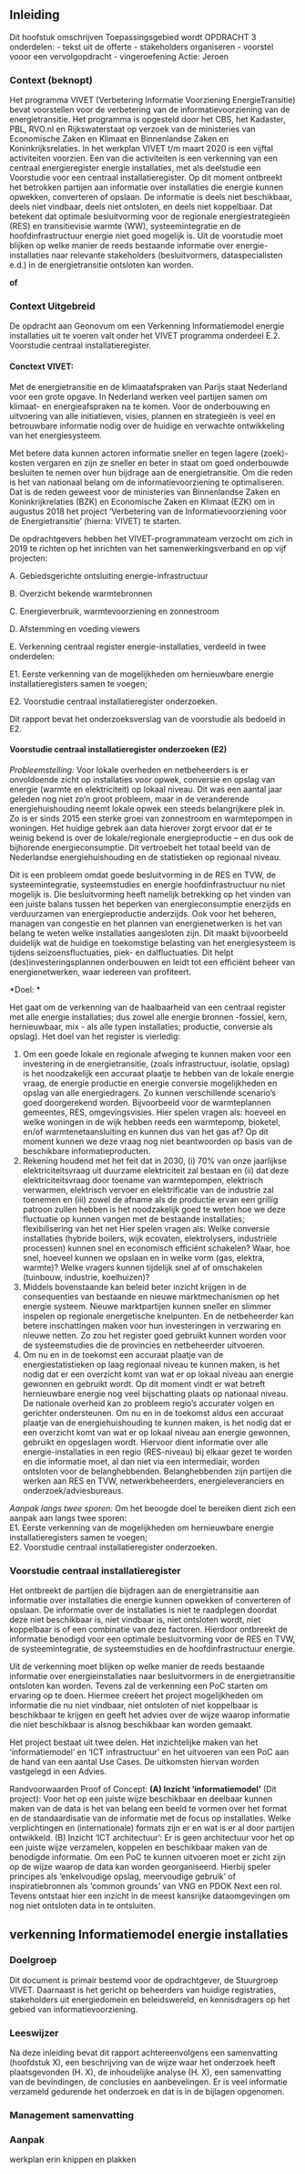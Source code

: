 Inleiding
---------

<r>Dit hoofstuk omschrijven
Toepassingsgebied wordt OPDRACHT</r>
<r>3 onderdelen:</r>
<r> - tekst uit de offerte</r>
<r> - stakeholders organiseren</r>
<r> - voorstel vooor een vervolgopdracht - vingeroefening</r>
<r> Actie: Jeroen</r>

### Context (beknopt)
Het programma VIVET (Verbetering Informatie Voorziening EnergieTransitie) bevat voorstellen voor de
verbetering van de informatievoorziening van de energietransitie. Het programma is opgesteld door het
CBS, het Kadaster, PBL, RVO.nl en Rijkswaterstaat op verzoek van de ministeries van Economische Zaken
en Klimaat en Binnenlandse Zaken en Koninkrijksrelaties. In het werkplan VIVET t/m maart 2020 is een
vijftal activiteiten voorzien. Een van die activiteiten is een verkenning van een centraal energieregister
energie installaties, met als deelstudie een Voorstudie voor een centraal installatieregister.
Op dit moment ontbreekt het betrokken partijen aan informatie over installaties die energie kunnen
opwekken, converteren of opslaan. De informatie is deels niet beschikbaar, deels niet vindbaar, deels niet
ontsloten, en deels niet koppelbaar. Dat betekent dat optimale besluitvorming voor de regionale
energiestrategieën (RES) en transitievisie warmte (WW), systeemintegratie en de hoofdinfrastructuur
energie niet goed mogelijk is.
Uit de voorstudie moet blijken op welke manier de reeds bestaande informatie over energie-installaties
naar relevante stakeholders (besluitvormers, dataspecialisten e.d.) in de energietransitie ontsloten kan
worden.

**of**
### Context Uitgebreid

De opdracht aan Geonovum om een Verkenning Informatiemodel energie installaties uit te voeren valt onder het VIVET programma 
onderdeel E.2. Voorstudie centraal installatieregister.

#### Conctext VIVET:
Met de energietransitie en de klimaatafspraken van Parijs staat Nederland voor
een grote opgave. In Nederland werken veel partijen samen om klimaat- en
energieafspraken na te komen. Voor de onderbouwing en uitvoering van alle
initiatieven, visies, plannen en strategieën is veel en betrouwbare informatie
nodig over de huidige en verwachte ontwikkeling van het energiesysteem.

Met betere data kunnen actoren informatie sneller en tegen lagere (zoek)-kosten
vergaren en zijn ze sneller en beter in staat om goed onderbouwde besluiten te
nemen over hun bijdrage aan de energietransitie. Om die reden is het van
nationaal belang om de informatievoorziening te optimaliseren. Dat is de reden
geweest voor de ministeries van Binnenlandse Zaken en Koninkrijkrelaties (BZK)
en Economische Zaken en Klimaat (EZK) om in augustus 2018 het project
‘Verbetering van de Informatievoorziening voor de Energietransitie’ (hierna:
VIVET) te starten.

De opdrachtgevers hebben het VIVET-programmateam verzocht om zich in 2019 te
richten op het inrichten van het samenwerkingsverband en op vijf projecten:

A. Gebiedsgerichte ontsluiting energie-infrastructuur

B. Overzicht bekende warmtebronnen

C. Energieverbruik, warmtevoorziening en zonnestroom

D. Afstemming en voeding viewers

E. Verkenning centraal register energie-installaties, verdeeld in twee
onderdelen:

E1. Eerste verkenning van de mogelijkheden om hernieuwbare energie
installatieregisters samen te voegen;

E2. Voorstudie centraal installatieregister onderzoeken.

Dit rapport bevat het onderzoeksverslag van de voorstudie als bedoeld in E2.

#### Voorstudie centraal installatieregister onderzoeken (E2)

*Probleemstelling:*
Voor lokale overheden en netbeheerders is er onvoldoende zicht op installaties voor opwek, conversie en opslag van energie (warmte en elektriciteit) op lokaal niveau. Dit was een aantal jaar geleden nog niet zo’n groot probleem, maar in de veranderende energiehuishouding neemt lokale opwek een steeds belangrijkere plek in. Zo is er sinds 2015 een sterke groei van zonnestroom en warmtepompen in woningen. Het huidige gebrek aan data hierover zorgt ervoor dat er te weinig bekend is over de lokale/regionale energieproductie – en dus ook de bijhorende energieconsumptie. Dit vertroebelt het totaal beeld van de Nederlandse energiehuishouding en de statistieken op regionaal niveau.

Dit is een probleem omdat goede besluitvorming in de RES en TVW, de systeemintegratie, systeemstudies en energie hoofdinfrastructuur nu niet mogelijk is. Die besluitvorming heeft namelijk betrekking op het vinden van een juiste balans tussen het beperken van energieconsumptie enerzijds en verduurzamen van energieproductie anderzijds. Ook voor het beheren, managen van congestie en het plannen van energienetwerken is het van belang te weten welke installaties aangesloten zijn. Dit maakt bijvoorbeeld duidelijk wat de huidige en toekomstige belasting van het energiesysteem is tijdens seizoensfluctuaties, piek- en dalfluctuaties. Dit helpt (des)investeringsplannen onderbouwen en leidt tot een efficiënt beheer van energienetwerken, waar iedereen van profiteert. 

*Doel: *

Het gaat om de verkenning van de haalbaarheid van een centraal register met alle energie installaties; dus zowel alle energie bronnen -fossiel, kern, hernieuwbaar, mix - als alle typen installaties; productie, conversie als opslag). 
Het doel van het register is vierledig:
1.	Om een goede lokale en regionale afweging te kunnen maken voor een investering in de energietransitie, (zoals infrastructuur, isolatie, opslag) is het noodzakelijk een accuraat plaatje te hebben van de lokale energie vraag, de energie productie en energie conversie mogelijkheden en opslag van alle energiedragers. Zo kunnen verschillende scenario’s goed doorgerekend worden. Bijvoorbeeld voor de warmteplannen gemeentes, RES, omgevingsvisies. Hier spelen vragen als: hoeveel en welke woningen in de wijk hebben reeds een warmtepomp, bioketel, en/of warmtenetaansluiting en kunnen dus van het gas af? Op dit moment kunnen we deze vraag nog niet beantwoorden op basis van de beschikbare informatieproducten. 
2.	Rekening houdend met het feit dat in 2030, (i) 70% van onze jaarlijkse elektriciteitsvraag uit duurzame elektriciteit zal bestaan en (ii) dat deze elektriciteitsvraag door toename van warmtepompen, elektrisch verwarmen, elektrisch vervoer en elektrificatie van de industrie zal toenemen en (iii) zowel de afname als de productie ervan een grillig patroon zullen hebben is het noodzakelijk goed te weten hoe we deze fluctuatie op kunnen vangen met de bestaande installaties; flexibilisering van het net Hier spelen vragen als: Welke conversie installaties (hybride boilers, wijk ecovaten, elektrolysers, industriële processen) kunnen snel en economisch efficiënt schakelen? Waar, hoe snel, hoeveel kunnen we opslaan en in welke vorm (gas, elektra, warmte)? Welke vragers kunnen tijdelijk snel af of omschakelen (tuinbouw, industrie, koelhuizen)?
3.	Middels bovenstaande kan beleid beter inzicht krijgen in de consequenties van bestaande en nieuwe marktmechanismen op het energie systeem. Nieuwe marktpartijen kunnen sneller en slimmer inspelen op regionale energetische knelpunten. En de netbeheerder kan betere inschattingen maken voor hun investeringen in verzwaring en nieuwe netten. Zo zou het register goed gebruikt kunnen worden voor de systeemstudies die de provincies en netbeheerder uitvoeren.
4.	Om nu en in de toekomst een accuraat plaatje van de energiestatistieken op laag regionaal niveau te kunnen maken, is het nodig dat er een overzicht komt van wat er op lokaal niveau aan energie gewonnen en gebruikt wordt. Op dit moment vindt er wat betreft hernieuwbare energie nog veel bijschatting plaats op nationaal niveau. De nationale overheid kan zo probleem regio’s accurater volgen en gerichter ondersteunen. Om nu en in de toekomst aldus een accuraat plaatje van de energiehuishouding te kunnen maken, is het nodig dat er een overzicht komt van wat er op lokaal niveau aan energie gewonnen, gebruikt en opgeslagen wordt. Hiervoor dient informatie over alle energie-installaties in een regio (RES-niveau) bij elkaar gezet te worden en die informatie moet, al dan niet via een intermediair, worden ontsloten voor de belanghebbenden. Belanghebbenden zijn partijen die werken aan RES en TVW, netwerkbeheerders, energieleveranciers en onderzoek/adviesbureaus.

*Aanpak langs twee sporen:*
Om het beoogde doel te bereiken dient zich een aanpak aan langs twee sporen:\
E1. Eerste verkenning van de mogelijkheden om hernieuwbare energie installatieregisters samen te voegen;\
E2. Voorstudie centraal installatieregister onderzoeken.

### Voorstudie centraal installatieregister
Het ontbreekt de partijen die bijdragen aan de energietransitie aan informatie over installaties die energie kunnen opwekken of converteren of opslaan. De informatie over de installaties is niet te raadplegen doordat deze niet beschikbaar is, niet vindbaar is, niet ontsloten wordt, niet koppelbaar is of een combinatie van deze factoren. Hierdoor ontbreekt de informatie benodigd voor een optimale besluitvorming voor de RES en TVW, de systeemintegratie, de systeemstudies en de hoofdinfrastructuur energie. 

Uit de verkenning moet blijken op welke manier de reeds bestaande informatie over energieinstallaties naar besluitvormers in de energietransitie ontsloten kan worden. Tevens zal de verkenning een PoC starten om ervaring op te doen. Hiermee creëert het project mogelijkheden om informatie die nu niet vindbaar, niet ontsloten of niet koppelbaar is beschikbaar te krijgen en geeft het advies over de wijze waarop informatie die niet beschikbaar is alsnog beschikbaar kan worden gemaakt.    

Het project bestaat uit twee delen. Het inzichtelijke maken van het ‘informatiemodel’ en ‘ICT infrastructuur’ en het uitvoeren van een PoC aan de hand van een aantal Use Cases. De uitkomsten hiervan worden vastgelegd in een Advies.

Randvoorwaarden Proof of Concept:
**(A) Inzicht ‘informatiemodel’** (Dit project): Voor het op een juiste wijze beschikbaar en deelbaar kunnen maken van de data is het van belang een beeld te vormen over het format en de standaardisatie van de informatie met de focus op installaties. Welke verplichtingen en (internationale) formats zijn er en wat is er al door partijen ontwikkeld.
(B) Inzicht ‘ICT architectuur’: Er is geen architectuur voor het op een juiste wijze verzamelen, koppelen en beschikbaar maken van de benodigde informatie. Om een PoC te kunnen uitvoeren moet er zicht zijn op de wijze waarop de data kan worden georganiseerd. Hierbij speler principes als ‘enkelvoudige opslag, meervoudige gebruik’ of inspiratiebronnen als ‘common grounds’ van VNG en PDOK Next een rol. Tevens ontstaat hier een inzicht in de meest kansrijke dataomgevingen om nog niet ontsloten data in te ontsluiten.

## verkenning Informatiemodel energie installaties



### Doelgroep

Dit document is primair bestemd voor de opdrachtgever, de Stuurgroep VIVET.
Daarnaast is het gericht op beheerders van huidige registraties, stakeholders
uit energiedomein en beleidswereld, en kennisdragers op het gebied van
informatievoorziening.

### Leeswijzer

Na deze inleiding bevat dit rapport achtereenvolgens een samenvatting (hoofdstuk
X), een beschrijving van de wijze waar het onderzoek heeft plaatsgevonden (H.
X), de inhoudelijke analyse (H. X), een samenvatting van de bevindingen, de
conclusies en aanbevelingen. Er is veel informatie verzameld gedurende het
onderzoek en dat is in de bijlagen opgenomen.

### Management samenvatting

### Aanpak

<r>werkplan erin knippen en plakken</r>
